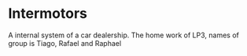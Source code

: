 Intermotors
===========

A internal system of a car dealership. The home work of LP3, names of group is Tiago, Rafael and Raphael
